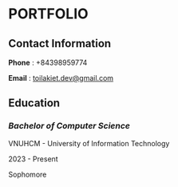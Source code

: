 # PORTFOLIO

## Contact Information

**Phone** : +84398959774

**Email** : toilakiet.dev@gmail.com

## Education

### *Bachelor of Computer Science* 

VNUHCM - University of Information Technology

2023 - Present

Sophomore
